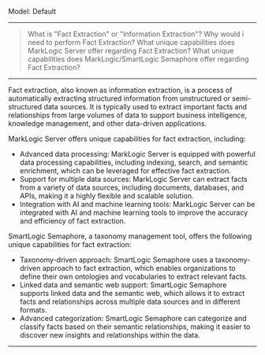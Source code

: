 Model: Default

---

> What is "Fact Extraction" or "Information Extraction"? Why would i need to perform Fact Extraction? What unique capabilities does MarkLogic Server offer regarding Fact Extraction? What unique capabilities does MarkLogic/SmartLogic Semaphore offer regarding Fact Extraction?

---

Fact extraction, also known as information extraction, is a process of automatically extracting structured information from unstructured or semi-structured data sources. It is typically used to extract important facts and relationships from large volumes of data to support business intelligence, knowledge management, and other data-driven applications.

MarkLogic Server offers unique capabilities for fact extraction, including:

*   Advanced data processing: MarkLogic Server is equipped with powerful data processing capabilities, including indexing, search, and semantic enrichment, which can be leveraged for effective fact extraction.
*   Support for multiple data sources: MarkLogic Server can extract facts from a variety of data sources, including documents, databases, and APIs, making it a highly flexible and scalable solution.
*   Integration with AI and machine learning tools: MarkLogic Server can be integrated with AI and machine learning tools to improve the accuracy and efficiency of fact extraction.

SmartLogic Semaphore, a taxonomy management tool, offers the following unique capabilities for fact extraction:

*   Taxonomy-driven approach: SmartLogic Semaphore uses a taxonomy-driven approach to fact extraction, which enables organizations to define their own ontologies and vocabularies to extract relevant facts.
*   Linked data and semantic web support: SmartLogic Semaphore supports linked data and the semantic web, which allows it to extract facts and relationships across multiple data sources and in different formats.
*   Advanced categorization: SmartLogic Semaphore can categorize and classify facts based on their semantic relationships, making it easier to discover new insights and relationships within the data.

---